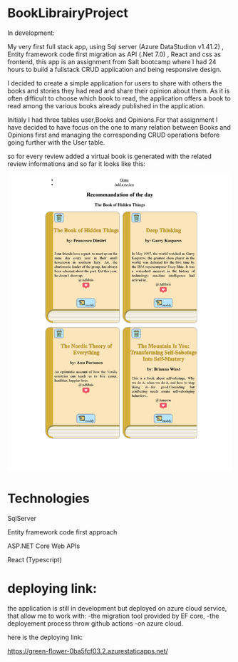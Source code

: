 # BookLibrairyProject
In development:

My very first full stack app, using Sql server (Azure DataStudion v1.41.2) , Entity framework code first migration as API (.Net 7.0) , React and css as frontend, this app is an assignment from Salt bootcamp where I had 24 hours to build a fullstack CRUD application  and being responsive design.

I decided to create a simple application for users to share with others the books and stories they had read and share their opinion about them. As it is often difficult to choose which book to read, the application offers a book to read among the various books already published in the application.

Initialy I had three tables user,Books and Opinions.For that assignment I have decided to have focus on the one to many relation between Books and Opinions first and managing the corresponding CRUD operations before going further with the User table.

so for every review added a virtual book is generated with the related review informations and so far it looks like this:

![my image](presentation_image.png)



# Technologies

SqlServer

Entity framework code first approach

ASP.NET Core Web APIs

React (Typescript)


# deploying link:
the application is still in development but deployed on azure cloud service,  that allow me to work with:
-the migration tool provided by EF core,
-the deployement process throw github actions
-on azure cloud.

here is the deploying link:

https://green-flower-0ba5fcf03.2.azurestaticapps.net/



